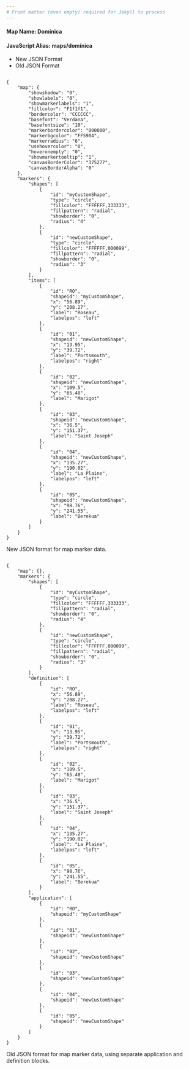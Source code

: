```yaml
---
# Front matter (even empty) required for Jekyll to process
---
```


#### Map Name: Dominica

#### JavaScript Alias: maps/dominica


<div class="code-wrapper">
<ul class='code-tabs'>
    <li class='active'>
        <a data-toggle='new-json'>New JSON Format</a>
    </li>
    <li>
        <a data-toggle='old-json'>Old JSON Format</a>
    </li>
</ul>
<div class='tab-content'>
    
<div class='tab new-json-tab active'>
<pre><code class="language-javascript">
{
    "map": {
        "showshadow": "0",
        "showlabels": "0",
        "showmarkerlabels": "1",
        "fillcolor": "F1f1f1",
        "bordercolor": "CCCCCC",
        "basefont": "Verdana",
        "basefontsize": "10",
        "markerbordercolor": "000000",
        "markerbgcolor": "FF5904",
        "markerradius": "6",
        "usehovercolor": "0",
        "hoveronempty": "0",
        "showmarkertooltip": "1",
        "canvasBorderColor": "375277",
        "canvasBorderAlpha": "0"
    },
    "markers": {
        "shapes": [
            {
                "id": "myCustomShape",
                "type": "circle",
                "fillcolor": "FFFFFF,333333",
                "fillpattern": "radial",
                "showborder": "0",
                "radius": "4"
            },
            {
                "id": "newCustomShape",
                "type": "circle",
                "fillcolor": "FFFFFF,000099",
                "fillpattern": "radial",
                "showborder": "0",
                "radius": "3"
            }
        ],
        "items": [
            {
                "id": "RO",
                "shapeid": "myCustomShape",
                "x": "56.89",
                "y": "208.27",
                "label": "Roseau",
                "labelpos": "left"
            },
            {
                "id": "01",
                "shapeid": "newCustomShape",
                "x": "13.95",
                "y": "39.72",
                "label": "Portsmouth",
                "labelpos": "right"
            },
            {
                "id": "02",
                "shapeid": "newCustomShape",
                "x": "109.5",
                "y": "65.48",
                "label": "Marigot"
            },
            {
                "id": "03",
                "shapeid": "newCustomShape",
                "x": "36.5",
                "y": "151.37",
                "label": "Saint Joseph"
            },
            {
                "id": "04",
                "shapeid": "newCustomShape",
                "x": "135.27",
                "y": "190.02",
                "label": "La Plaine",
                "labelpos": "left"
            },
            {
                "id": "05",
                "shapeid": "newCustomShape",
                "x": "98.76",
                "y": "241.55",
                "label": "Berekua"
            }
        ]
    }
}
</code></pre>


<p class='text-success'>New JSON format for map marker data.</p>

</div>
<div class='tab old-json-tab'>
<pre><code class="language-javascript">
{
    "map": {},
    "markers": {
        "shapes": [
            {
                "id": "myCustomShape",
                "type": "circle",
                "fillcolor": "FFFFFF,333333",
                "fillpattern": "radial",
                "showborder": "0",
                "radius": "4"
            },
            {
                "id": "newCustomShape",
                "type": "circle",
                "fillcolor": "FFFFFF,000099",
                "fillpattern": "radial",
                "showborder": "0",
                "radius": "3"
            }
        ],
        "definition": [
            {
                "id": "RO",
                "x": "56.89",
                "y": "208.27",
                "label": "Roseau",
                "labelpos": "left"
            },
            {
                "id": "01",
                "x": "13.95",
                "y": "39.72",
                "label": "Portsmouth",
                "labelpos": "right"
            },
            {
                "id": "02",
                "x": "109.5",
                "y": "65.48",
                "label": "Marigot"
            },
            {
                "id": "03",
                "x": "36.5",
                "y": "151.37",
                "label": "Saint Joseph"
            },
            {
                "id": "04",
                "x": "135.27",
                "y": "190.02",
                "label": "La Plaine",
                "labelpos": "left"
            },
            {
                "id": "05",
                "x": "98.76",
                "y": "241.55",
                "label": "Berekua"
            }
        ],
        "application": [
            {
                "id": "RO",
                "shapeid": "myCustomShape"
            },
            {
                "id": "01",
                "shapeid": "newCustomShape"
            },
            {
                "id": "02",
                "shapeid": "newCustomShape"
            },
            {
                "id": "03",
                "shapeid": "newCustomShape"
            },
            {
                "id": "04",
                "shapeid": "newCustomShape"
            },
            {
                "id": "05",
                "shapeid": "newCustomShape"
            }
        ]
    }
}
</code></pre>


<p class='text-success'>Old JSON format for map marker data, using separate application and definition blocks.</p>

</div>
    
</div>
</div>
